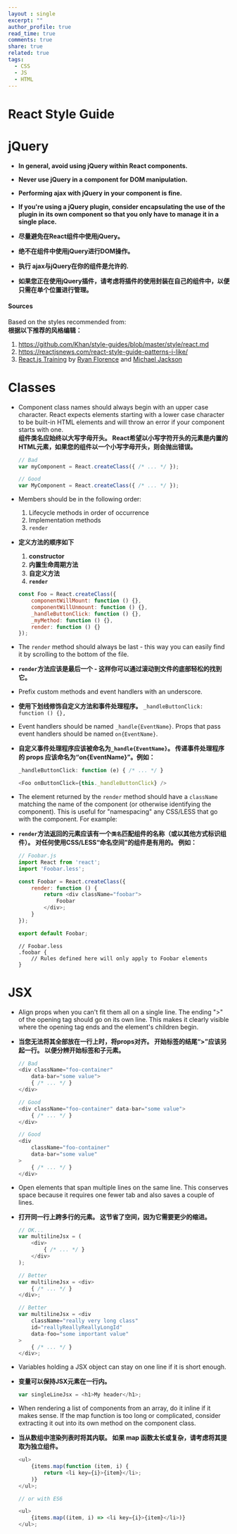 ```yaml
---
layout : single
excerpt: ""
author_profile: true
read_time: true
comments: true
share: true
related: true
tags:
  - CSS
  - JS
  - HTML
---
```


# React Style Guide

# jQuery

* __In general, avoid using jQuery within React components.__
* __Never use jQuery in a component for DOM manipulation.__
* __Performing ajax with jQuery in your component is fine.__
* __If you're using a jQuery plugin, consider encapsulating the use of the plugin in its own component so that you only have to manage it in a single place.__


* __尽量避免在React组件中使用jQuery。__
* __绝不在组件中使用jQuery进行DOM操作。__
* __执行 ajax与jQuery在你的组件是允许的.__
* __如果您正在使用jQuery插件，请考虑将插件的使用封装在自己的组件中，以便只需在单个位置进行管理。__

#### Sources
Based on the styles recommended from:    
__根据以下推荐的风格编辑：__
1. https://github.com/Khan/style-guides/blob/master/style/react.md
2. https://reactjsnews.com/react-style-guide-patterns-i-like/
3. [React.js Training](https://reactjs-training.com/) by [Ryan Florence](https://twitter.com/ryanflorence) and [Michael Jackson](https://twitter.com/mjackson)


# Classes

* Component class names should always begin with an upper case character. React expects elements starting with a lower case character to be built-in HTML elements and will throw an error if your component starts with one.  
__组件类名应始终以大写字母开头。
React希望以小写字符开头的元素是内置的HTML元素，如果您的组件以一个小写字母开头，则会抛出错误。__

    ```js
    // Bad
    var myComponent = React.createClass({ /* ... */ });

    // Good
    var MyComponent = React.createClass({ /* ... */ });
    ```

* Members should be in the following order:
    1. Lifecycle methods in order of occurrence
    2. Implementation methods
    3. `render`


* __定义方法的顺序如下__
  1. __constructor__
  2. __内置生命周期方法__
  3. __自定义方法__
  4. __`render`__

    ```js
    const Foo = React.createClass({                
        componentWillMount: function () {},
        componentWillUnmount: function () {},
        _handleButtonClick: function () {},
        _myMethod: function () {},
        render: function () {}
    });
    ```

* The `render` method should always be last - this way you can easily find it by scrolling to the bottom of the file.  
* __`render`方法应该是最后一个 - 这样你可以通过滚动到文件的底部轻松的找到它。__

* Prefix custom methods and event handlers with an underscore.
* __使用下划线修饰自定义方法和事件处理程序。__
`_handleButtonClick: function () {},`

* Event handlers should be named `_handle{EventName}`. Props that pass event handlers should be named `on{EventName}`.
* __自定义事件处理程序应该被命名为`_handle{EventName}`。 传递事件处理程序的 props 应该命名为“on{EventName}”。例如：__

    ```js
    _handleButtonClick: function (e) { /* ... */ }
    ```

    ```js
    <Foo onButtonClick={this._handleButtonClick} />
    ```

* The element returned by the `render` method should have a `className` matching the name of the component (or otherwise identifying the component). This is useful for "namespacing" any CSS/LESS that go with the component. For example:
* __`render`方法返回的元素应该有一个`类名`匹配组件的名称（或以其他方式标识组件）。 对任何使用CSS/LESS“命名空间”的组件是有用的。 例如：__

    ```js
    // Foobar.js
    import React from 'react';
    import 'Foobar.less';

    const Foobar = React.createClass({
        render: function () {
            return <div className="foobar">
                Foobar
            </div>;
        }
    });

    export default Foobar;
    ```

    ```less
    // Foobar.less
    .foobar {
        // Rules defined here will only apply to Foobar elements
    }
    ```

# JSX

* Align props when you can't fit them all on a single line. The ending ">" of the opening tag should go on its own line. This makes it clearly visible where the opening tag ends and the element's children begin.
* __当您无法将其全部放在一行上时，将props对齐。 开始标签的结尾“>”应该另起一行。 以便分辨开始标签和子元素。__
    ```js
    // Bad
    <div className="foo-container"
        data-bar="some value">
        { /* ... */ }
    </div>

    // Good
    <div className="foo-container" data-bar="some value">
        { /* ... */ }
    </div>

    // Good
    <div
        className="foo-container"
        data-bar="some value"
    >
        { /* ... */ }
    </div>
    ```

* Open elements that span multiple lines on the same line. This conserves space because it requires one fewer tab and also saves a couple of lines.
* __打开同一行上跨多行的元素。 这节省了空间，因为它需要更少的缩进。__
    ```js
    // OK...
    var multilineJsx = (
        <div>
            { /* ... */ }
        </div>
    );

    // Better
    var multilineJsx = <div>
        { /* ... */ }
    </div>;

    // Better
    var multilineJsx = <div
        className="really very long class"
        id="reallyReallyReallyLongId"
        data-foo="some important value"
    >
        { /* ... */ }
    </div>;
    ```

* Variables holding a JSX object can stay on one line if it is short enough.
* __变量可以保持JSX元素在一行内。__

    ```js
    var singleLineJsx = <h1>My header</h1>;
    ```

* When rendering a list of components from an array, do it inline if it makes sense. If the map function is too long or complicated, consider extracting it out into its own method on the component class.
* __当从数组中渲染列表时将其内联。 如果 map 函数太长或复杂，请考虑将其提取为独立组件。__

    ```js
    <ul>
        {items.map(function (item, i) {
            return <li key={i}>{item}</li>;
        )}
    </ul>;

    // or with ES6

    <ul>
        {items.map((item, i) => <li key={i}>{item}</li>)}
    </ul>;
    ```
